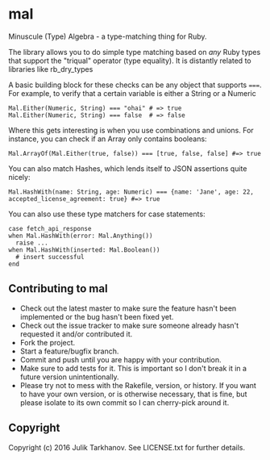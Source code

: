# mal

Minuscule (Type) Algebra - a type-matching thing for Ruby.

The library allows you to do simple type matching based on _any_ Ruby types that support the "triqual"
operator (type equality). It is distantly related to libraries like rb_dry_types

A basic building block for these checks can be any object that supports `===`.
For example, to verify that a certain variable is either a String or a Numeric

    Mal.Either(Numeric, String) === "ohai" # => true
    Mal.Either(Numeric, String) === false  # => false

Where this gets interesting is when you use combinations and unions. For instance, you can check if an
Array only contains booleans:

    Mal.ArrayOf(Mal.Either(true, false)) === [true, false, false] #=> true

You can also match Hashes, which lends itself to JSON assertions quite nicely:

    Mal.HashWith(name: String, age: Numeric) === {name: 'Jane', age: 22, accepted_license_agreement: true} #=> true

You can also use these type matchers for case statements:

    case fetch_api_response
    when Mal.HashWith(error: Mal.Anything())
      raise ...
    when Mal.HashWith(inserted: Mal.Boolean())
      # insert successful
    end

## Contributing to mal
 
* Check out the latest master to make sure the feature hasn't been implemented or the bug hasn't been fixed yet.
* Check out the issue tracker to make sure someone already hasn't requested it and/or contributed it.
* Fork the project.
* Start a feature/bugfix branch.
* Commit and push until you are happy with your contribution.
* Make sure to add tests for it. This is important so I don't break it in a future version unintentionally.
* Please try not to mess with the Rakefile, version, or history. If you want to have your own version, or is otherwise necessary, that is fine, but please isolate to its own commit so I can cherry-pick around it.

## Copyright

Copyright (c) 2016 Julik Tarkhanov. See LICENSE.txt for
further details.


